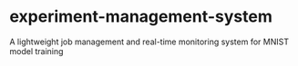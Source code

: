 # experiment-management-system
A lightweight job management and real-time monitoring system for MNIST model training
